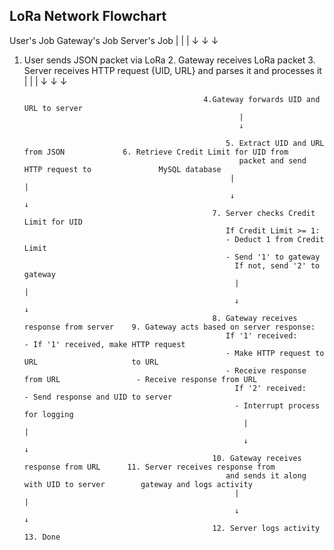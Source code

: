 ## LoRa Network Flowchart

User's Job                                   Gateway's Job                               Server's Job
  |                                                |                                            |
  ↓                                                ↓                                            ↓
1. User sends JSON packet via LoRa              2. Gateway receives LoRa packet            3. Server receives HTTP request
   {UID, URL}                                      and parses it                            and processes it
     |                                                |                                            |
     ↓                                                ↓                                            ↓
                                               
                                               4.Gateway forwards UID and URL to server 
                                                       | 
                                                       ↓   

                                                    5. Extract UID and URL from JSON             6. Retrieve Credit Limit for UID from
                                                       packet and send HTTP request to               MySQL database
                                                     |                                            |
                                                     ↓                                            ↓
                                                 7. Server checks Credit Limit for UID
                                                    If Credit Limit >= 1:
                                                    - Deduct 1 from Credit Limit
                                                    - Send '1' to gateway
                                                      If not, send '2' to gateway
                                                      |                                            |
                                                      ↓                                            ↓
                                                 8. Gateway receives response from server    9. Gateway acts based on server response:
                                                    If '1' received:                            - If '1' received, make HTTP request
                                                    - Make HTTP request to URL                     to URL
                                                    - Receive response from URL                 - Receive response from URL
                                                      If '2' received:                          - Send response and UID to server
                                                      - Interrupt process                         for logging
                                                        |                                            |
                                                        ↓                                            ↓
                                                 10. Gateway receives response from URL      11. Server receives response from
                                                    and sends it along with UID to server        gateway and logs activity
                                                      |                                            |
                                                      ↓                                            ↓
                                                 12. Server logs activity                     13. Done
